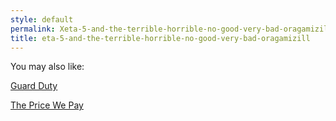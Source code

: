```yaml
---
style: default
permalink: Xeta-5-and-the-terrible-horrible-no-good-very-bad-oragamizill
title: eta-5-and-the-terrible-horrible-no-good-very-bad-oragamizill
---
```

You may also like:

[Guard Duty](http://scp-wiki.net/guard-duty)

[The Price We Pay](http://scp-wiki.net/the-price-we-pay)
